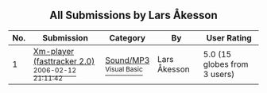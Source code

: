 ﻿<div align="center">

## All Submissions by Lars Åkesson

</div>

No.  | Submission | Category | By   | User Rating
---- | ---------- | -------- | ---- | -----------
1 | [Xm\-player \(fasttracker 2\.0\)<br /><sup>2006-02-12 21:11:42</sup>](https://github.com/Planet-Source-Code/lars-kesson-xm-player-fasttracker-2-0__1-64374) | [Sound/MP3<br /><sup>Visual Basic</sup>](../ByCategory/sound-mp3__1-45.md) | Lars Åkesson | 5.0 (15 globes from 3 users)

